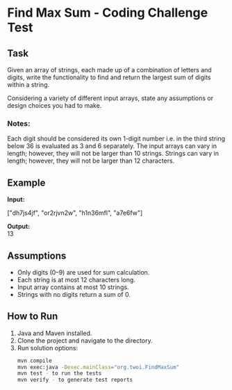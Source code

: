# Find Max Sum - Coding Challenge Test

## Task

Given an array of strings, each made up of a combination of letters and digits, write the functionality to find and return the largest sum of digits within a string.

Considering a variety of different input arrays, state any assumptions or design choices you had to make.

### Notes:

Each digit should be considered its own 1-digit number i.e. in the third string below 36 is evaluated as 3 and 6 separately.
The input arrays can vary in length; however, they will not be larger than 10 strings.
Strings can vary in length; however, they will not be larger than 12 characters.

## Example

**Input:**

["dh7js4jf", "or2rjvn2w", "h1n36mfl", "a7e6fw"]

**Output:**  
13

## Assumptions

- Only digits (0–9) are used for sum calculation.
- Each string is at most 12 characters long.
- Input array contains at most 10 strings.
- Strings with no digits return a sum of 0.

## How to Run

1. Java and Maven installed.
2. Clone the project and navigate to the directory.
3. Run solution options:
   ```bash
   mvn compile
   mvn exec:java -Dexec.mainClass="org.twoi.FindMaxSum"
   mvn test - to run the tests
   mvn verify - to generate test reports
   
   
